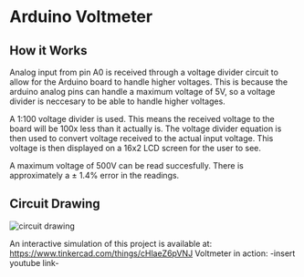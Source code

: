 # Arduino Voltmeter

## How it Works 
Analog input from pin A0 is received through a voltage divider circuit to allow for the Arduino board to handle higher voltages. 
This is because the arduino analog pins can handle a maximum voltage of 5V, so a voltage divider is neccesary to be able to handle 
higher voltages. 

A 1:100 voltage divider is used. This means the received voltage to the board will be 100x less than it actually is. 
The voltage divider equation is then used to convert voltage received to the actual input voltage. This voltage is then displayed on a 
16x2 LCD screen for the user to see.

A maximum voltage of 500V can be read succesfully. There is approximately a ± 1.4% error in the readings.

## Circuit Drawing 

![circuit drawing](https://user-images.githubusercontent.com/29009445/29237394-67cf517e-7eeb-11e7-873b-d3c9f35daff8.png)

An interactive simulation of this project is available at: https://www.tinkercad.com/things/cHlaeZ6pVNJ
Voltmeter in action: -insert youtube link-
